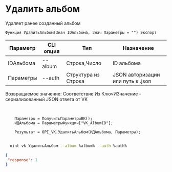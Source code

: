 ﻿---
sidebar_position: 6
---

# Удалить альбом
 Удаляет ранее созданный альбом



`Функция УдалитьАльбом(Знач IDАльбома, Знач Параметры = "") Экспорт`

  | Параметр | CLI опция | Тип | Назначение |
  |-|-|-|-|
  | IDАльбома | --album | Строка,Число | ID альбома |
  | Параметры | --auth | Структура из Строка | JSON авторизации или путь к .json |

  
  Возвращаемое значение:   Соответствие Из КлючИЗначение - сериализованный JSON ответа от VK

<br/>




```bsl title="Пример кода"
    Параметры = ПолучитьПараметрыВК();
    ИДАльбома = ПараметрыФункции["VK_AlbumID"];

    Результат = OPI_VK.УдалитьАльбом(ИДАльбома, Параметры);
```



```sh title="Пример команды CLI"
    
  oint vk УдалитьАльбом --album %album% --auth %auth%

```

```json title="Результат"
{
 "response": 1
}
```
